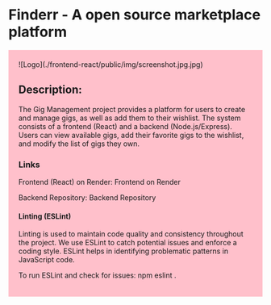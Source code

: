 # Finderr - A open source marketplace platform
<div style="background-color: pink; padding: 20px;">
![Logo](./frontend-react/public/img/screenshot.jpg.jpg)

## Description:
The Gig Management project provides a platform for users to create and manage gigs, as well as add them to their wishlist. 
The system consists of a frontend (React) and a backend (Node.js/Express). 
Users can view available gigs, add their favorite gigs to the wishlist, and modify the list of gigs they own.

### Links
Frontend (React) on Render:
Frontend on Render

Backend Repository:
Backend Repository


#### Linting (ESLint)
Linting is used to maintain code quality and consistency throughout the project. We use ESLint to catch potential issues and enforce a coding style. ESLint helps in identifying problematic patterns in JavaScript code.

To run ESLint and check for issues: npm eslint .
